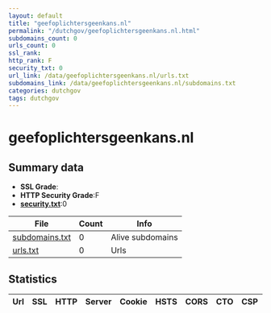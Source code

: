 ```yaml
---
layout: default
title: "geefoplichtersgeenkans.nl"
permalink: "/dutchgov/geefoplichtersgeenkans.nl.html"
subdomains_count: 0
urls_count: 0
ssl_rank: 
http_rank: F
security_txt: 0
url_link: /data/geefoplichtersgeenkans.nl/urls.txt
subdomains_link: /data/geefoplichtersgeenkans.nl/subdomains.txt
categories: dutchgov
tags: dutchgov
---
```



# geefoplichtersgeenkans.nl
## Summary data


 - **SSL Grade**:
 - **HTTP Security Grade**:F
 - **[security.txt](https://www.digitaleoverheid.nl/nieuws/standaard-security-txt-nu-verplicht-voor-overheid/)**:0


| File       | Count | Info |
|------------|-------|------|
|[subdomains.txt](/DutchGovScope/data/geefoplichtersgeenkans.nl/subdomains.txt)|0|Alive subdomains|
|[urls.txt](/DutchGovScope/data/geefoplichtersgeenkans.nl/urls.txt)|0|Urls|


## Statistics


| Url | SSL | HTTP | Server | Cookie | HSTS | CORS | CTO | CSP | XFO | XXP | RP |FP| Tech |Title |
|--------|-------|-------|------|------|------|------|------|------|------|------|------|------|------|------|


